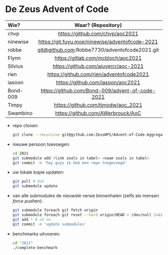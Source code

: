 # De Zeus Advent of Code

| Wie?           | Waar? (Repository)                                | Taal?       |
| :------------- | :-----------------------------------------------: | ---------:  |
| chvp           | https://github.com/chvp/aoc2021                   | forth       |
| ninewise       | https://git.fuyu.moe/ninewise/adventofcode-2021   | lua         |
| robbe          | git@github.com:Robbe7730/adventofcode2021.git     | ?           |
| Flynn          | https://gitlab.com/mcbloch/aoc2021                | ?           |
| Silvius        | https://github.com/ajuvercr/aoc-2021              | C           |
| rien           | https://github.com/rien/adventofcode2021          | C (no std)  |
| iasoon         | https://github.com/iasoon/aoc2021                 | pony        |
| Bond-009       | https://github.com/Bond-009/advent-of-code-2021   | Rust        |
| Timpy          | https://github.com/timodw/aoc_2021                | Python/Numpy|
| Swambino       | https://github.com/AWerbrouck/AoC                 | py &mss rust|

* repo clonen:

    ```sh
    git clone --recursive git@github.com:ZeusWPI/Advent-of-Code-Aggregator.git
    ```

* nieuwe persoon toevoegen:

    ```sh
    cd 2021
    git submodule add <link zoals in tabel> <naam zoals in tabel>
    git commit -m 'hey guys ik heb een repo toegevoegd'
    ```

* uw lokale kopie updaten:

    ```sh
    git pull # duh
    git submodule update
    ```

* van alle submodules de nieuwste versie binnenhalen (zelfs als mensen *force push*en):

    ```sh
    git submodule foreach git fetch origin
    git submodule foreach git reset --hard origin/HEAD > /dev/null 2>&1
    git add * # oh no
    git commit -m 'update submodules'
    ```

* benchmarks uitvoeren:

    ```sh
    cd "2021"
    ./complete-benchmark
    ```
